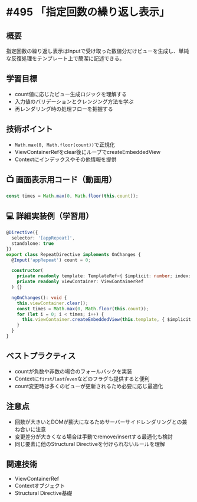 # #495 「指定回数の繰り返し表示」

## 概要
指定回数の繰り返し表示はInputで受け取った数値分だけビューを生成し、単純な反復処理をテンプレート上で簡潔に記述できる。

## 学習目標
- count値に応じたビュー生成ロジックを理解する
- 入力値のバリデーションとクレンジング方法を学ぶ
- 再レンダリング時の処理フローを把握する

## 技術ポイント
- `Math.max(0, Math.floor(count))`で正規化
- ViewContainerRefをclear後にループでcreateEmbeddedView
- Contextにインデックスやその他情報を提供

## 📺 画面表示用コード（動画用）
```typescript
const times = Math.max(0, Math.floor(this.count));
```

## 💻 詳細実装例（学習用）
```typescript
@Directive({
  selector: '[appRepeat]',
  standalone: true
})
export class RepeatDirective implements OnChanges {
  @Input('appRepeat') count = 0;

  constructor(
    private readonly template: TemplateRef<{ $implicit: number; index: number }>,
    private readonly viewContainer: ViewContainerRef
  ) {}

  ngOnChanges(): void {
    this.viewContainer.clear();
    const times = Math.max(0, Math.floor(this.count));
    for (let i = 0; i < times; i++) {
      this.viewContainer.createEmbeddedView(this.template, { $implicit: i, index: i });
    }
  }
}
```

## ベストプラクティス
- countが負数や非数の場合のフォールバックを実装
- Contextに`first`/`last`/`even`などのフラグも提供すると便利
- count変更時は多くのビューが更新されるため必要に応じ最適化

## 注意点
- 回数が大きいとDOMが膨大になるためサーバーサイドレンダリングとの兼ね合いに注意
- 変更差分が大きくなる場合は手動でremove/insertする最適化も検討
- 同じ要素に他のStructural Directiveを付けられないルールを理解

## 関連技術
- ViewContainerRef
- Contextオブジェクト
- Structural Directive基礎
